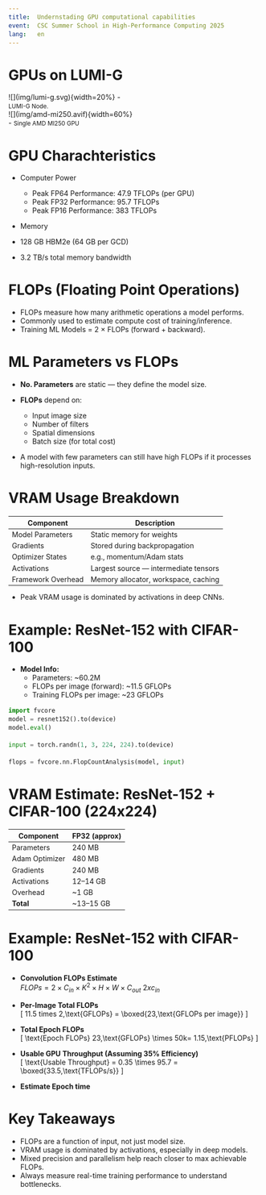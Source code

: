```yaml
---
title:  Undernstading GPU computational capabilities
event:  CSC Summer School in High-Performance Computing 2025
lang:   en
---
```


# GPUs on LUMI-G

<div class="column"  style="width:50%"; text-align: center;">
  ![](img/lumi-g.svg){width=20%}
  - <small>LUMI-G Node.</small>
</div>
<div class="column"  style="width:50%">
  ![](img/amd-mi250.avif){width=60%}
  - <small>Single AMD MI250 GPU</small>
</div>

# GPU Charachteristics
- Computer Power
    - Peak FP64 Performance: 47.9 TFLOPs (per GPU)
    - Peak FP32 Performance: 95.7 TFLOPs
    - Peak FP16 Performance: 383 TFLOPs

- Memory
- 128 GB HBM2e (64 GB per GCD)
- 3.2 TB/s total memory bandwidth


# FLOPs (Floating Point Operations)

- FLOPs measure how many arithmetic operations a model performs.
- Commonly used to estimate compute cost of training/inference.
- Training ML Models = 2 × FLOPs (forward + backward).


# ML Parameters vs FLOPs

- **No. Parameters** are static — they define the model size.
- **FLOPs** depend on:
    - Input image size
    - Number of filters
    - Spatial dimensions
    - Batch size (for total cost)

- A model with few parameters can still have high FLOPs if it processes high-resolution inputs.

# VRAM Usage Breakdown

| Component            | Description                                  |
|---------------------|----------------------------------------------|
| Model Parameters     | Static memory for weights                    |
| Gradients            | Stored during backpropagation                |
| Optimizer States     | e.g., momentum/Adam stats                    |
| Activations          | Largest source — intermediate tensors        |
| Framework Overhead   | Memory allocator, workspace, caching         |

- Peak VRAM usage is dominated by activations in deep CNNs.

# Example: ResNet-152 with CIFAR-100

- **Model Info:**
    - Parameters: ~60.2M
    - FLOPs per image (forward): ~11.5 GFLOPs
    - Training FLOPs per image: ~23 GFLOPs

```python
import fvcore
model = resnet152().to(device)
model.eval()

input = torch.randn(1, 3, 224, 224).to(device)

flops = fvcore.nn.FlopCountAnalysis(model, input)
```

# VRAM Estimate: ResNet-152 + CIFAR-100 (224x224)

| Component          | FP32 (approx) |
|-------------------|---------------|
| Parameters         | 240 MB        |
| Adam  Optimizer    | 480 MB        |
| Gradients          | 240 MB        |
| Activations        | 12–14 GB      |
| Overhead           | ~1 GB         |
| **Total**          | ~13–15 GB     |


# Example: ResNet-152 with CIFAR-100

- **Convolution FLOPs Estimate**  
$FLOPs = 2 \times C_{in} \times K^2 \times H \times W \times C_{out}$
$2 x c_{in}$

- **Per-Image Total FLOPs**  
\[
11.5 times 2\,\text{GFLOPs} = \boxed{23\,\text{GFLOPs per image}}
\]

- **Total Epoch FLOPs**  
\[
\text{Epoch FLOPs} 23\,\text{GFLOPs} \times 50k= 1.15\,\text{PFLOPs}
\]

- **Usable GPU Throughput (Assuming 35% Efficiency)**  
\[
\text{Usable Throughput} = 0.35 \times 95.7 = \boxed{33.5\,\text{TFLOPs/s}}
\]

- **Estimate Epoch time**

# Key Takeaways

- FLOPs are a function of input, not just model size.
- VRAM usage is dominated by activations, especially in deep models.
- Mixed precision and parallelism help reach closer to max achievable FLOPs.
- Always measure real-time training performance to understand bottlenecks.
